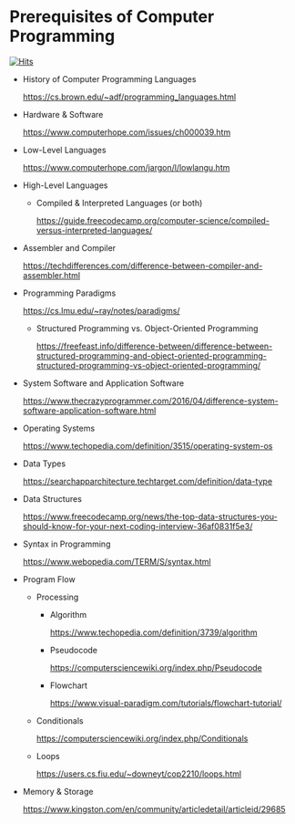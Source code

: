 Prerequisites of Computer Programming
=====================================

[![Hits](https://hits.seeyoufarm.com/api/count/incr/badge.svg?url=https%3A%2F%2Fgithub.com%2Fxdvrx1%2Fprerequisites-of-computer-programming&count_bg=%2379C83D&title_bg=%23555555&icon=&icon_color=%23E7E7E7&title=PAGE+VIEWS&edge_flat=false)](https://hits.seeyoufarm.com)

-   History of Computer Programming Languages

    <a href="https://cs.brown.edu/~adf/programming_languages.html" class="uri">https://cs.brown.edu/~adf/programming_languages.html</a>

-   Hardware & Software

    <a href="https://www.computerhope.com/issues/ch000039.htm" class="uri">https://www.computerhope.com/issues/ch000039.htm</a>

-   Low-Level Languages

    <a href="https://www.computerhope.com/jargon/l/lowlangu.htm" class="uri">https://www.computerhope.com/jargon/l/lowlangu.htm</a>

-   High-Level Languages
    -   Compiled & Interpreted Languages (or both)

        <a href="https://guide.freecodecamp.org/computer-science/compiled-versus-interpreted-languages/" class="uri">https://guide.freecodecamp.org/computer-science/compiled-versus-interpreted-languages/</a>

-   Assembler and Compiler

    <a href="https://techdifferences.com/difference-between-compiler-and-assembler.html" class="uri">https://techdifferences.com/difference-between-compiler-and-assembler.html</a>

-   Programming Paradigms

    <a href="https://cs.lmu.edu/~ray/notes/paradigms/" class="uri">https://cs.lmu.edu/~ray/notes/paradigms/</a>

    -   Structured Programming vs. Object-Oriented Programming

        <a href="https://freefeast.info/difference-between/difference-between-structured-programming-and-object-oriented-programming-structured-programming-vs-object-oriented-programming/" class="uri">https://freefeast.info/difference-between/difference-between-structured-programming-and-object-oriented-programming-structured-programming-vs-object-oriented-programming/</a>

-   System Software and Application Software

    <a href="https://www.thecrazyprogrammer.com/2016/04/difference-system-software-application-software.html" class="uri">https://www.thecrazyprogrammer.com/2016/04/difference-system-software-application-software.html</a>

-   Operating Systems

    <a href="https://www.techopedia.com/definition/3515/operating-system-os" class="uri">https://www.techopedia.com/definition/3515/operating-system-os</a>

-   Data Types

    <a href="https://searchapparchitecture.techtarget.com/definition/data-type" class="uri">https://searchapparchitecture.techtarget.com/definition/data-type</a>

-   Data Structures

    <a href="https://www.freecodecamp.org/news/the-top-data-structures-you-should-know-for-your-next-coding-interview-36af0831f5e3/" class="uri">https://www.freecodecamp.org/news/the-top-data-structures-you-should-know-for-your-next-coding-interview-36af0831f5e3/</a>

-   Syntax in Programming

    <a href="https://www.webopedia.com/TERM/S/syntax.html" class="uri">https://www.webopedia.com/TERM/S/syntax.html</a>

-   Program Flow
    -   Processing
        -   Algorithm

            <a href="https://www.techopedia.com/definition/3739/algorithm" class="uri">https://www.techopedia.com/definition/3739/algorithm</a>

        -   Pseudocode

            <a href="https://computersciencewiki.org/index.php/Pseudocode" class="uri">https://computersciencewiki.org/index.php/Pseudocode</a>

        -   Flowchart

            <a href="https://www.visual-paradigm.com/tutorials/flowchart-tutorial/" class="uri">https://www.visual-paradigm.com/tutorials/flowchart-tutorial/</a>

    -   Conditionals

        <a href="https://computersciencewiki.org/index.php/Conditionals" class="uri">https://computersciencewiki.org/index.php/Conditionals</a>

    -   Loops

        <a href="https://users.cs.fiu.edu/~downeyt/cop2210/loops.html" class="uri">https://users.cs.fiu.edu/~downeyt/cop2210/loops.html</a>

-   Memory & Storage

    <a href="https://www.kingston.com/en/community/articledetail/articleid/29685" class="uri">https://www.kingston.com/en/community/articledetail/articleid/29685</a>
